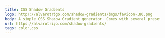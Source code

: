 ```yaml
---
title: CSS Shadow Gradients
logo: https://alvarotrigo.com/shadow-gradients/imgs/favicon-180.png
body: A simple CSS Shadow Gradient generator. Comes with several presets.
url: https://alvarotrigo.com/shadow-gradients/
tags: color,css
---
```

